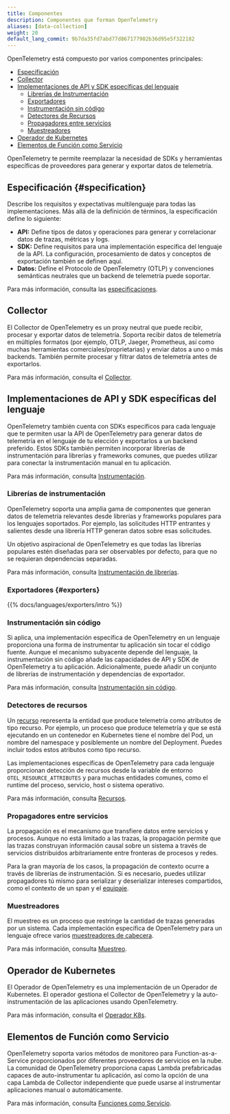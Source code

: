```yaml
---
title: Componentes
description: Componentes que forman OpenTelemetry
aliases: [data-collection]
weight: 20
default_lang_commit: 9b7da35fd7abd77d867177902b36d95e5f322182
---
```


OpenTelemetry está compuesto por varios componentes principales:

- [Especificación](#specification)
- [Collector](#collector)
- [Implementaciones de API y SDK específicas del lenguaje](#implementaciones-de-api-y-sdk-específicas-del-lenguaje)
  - [Librerías de Instrumentación](#librerías-de-instrumentación)
  - [Exportadores](#exporters)
  - [Instrumentación sin código](#instrumentación-sin-código)
  - [Detectores de Recursos](#detectores-de-recursos)
  - [Propagadores entre servicios](#propagadores-entre-servicios)
  - [Muestreadores](#muestreadores)
- [Operador de Kubernetes](#operador-de-kubernetes)
- [Elementos de Función como Servicio](#elementos-de-función-como-servicio)

OpenTelemetry te permite reemplazar la necesidad de SDKs y herramientas
específicas de proveedores para generar y exportar datos de telemetría.

## Especificación {#specification}

Describe los requisitos y expectativas multilenguaje para todas las
implementaciones. Más allá de la definición de términos, la especificación
define lo siguiente:

- **API:** Define tipos de datos y operaciones para generar y correlacionar
  datos de trazas, métricas y logs.
- **SDK:** Define requisitos para una implementación específica del lenguaje de
  la API. La configuración, procesamiento de datos y conceptos de exportación
  también se definen aquí.
- **Datos:** Define el Protocolo de OpenTelemetry (OTLP) y convenciones
  semánticas neutrales que un backend de telemetría puede soportar.

Para más información, consulta las [especificaciones](/docs/specs/).

## Collector

El Collector de OpenTelemetry es un proxy neutral que puede recibir, procesar y
exportar datos de telemetría. Soporta recibir datos de telemetría en múltiples
formatos (por ejemplo, OTLP, Jaeger, Prometheus, así como muchas herramientas
comerciales/proprietarias) y enviar datos a uno o más backends. También permite
procesar y filtrar datos de telemetría antes de exportarlos.

Para más información, consulta el [Collector](/docs/collector/).

## Implementaciones de API y SDK específicas del lenguaje

OpenTelemetry también cuenta con SDKs específicos para cada lenguaje que te
permiten usar la API de OpenTelemetry para generar datos de telemetría en el
lenguaje de tu elección y exportarlos a un backend preferido. Estos SDKs también
permiten incorporar librerías de instrumentación para librerías y frameworks
comunes, que puedes utilizar para conectar la instrumentación manual en tu
aplicación.

Para más información, consulta
[Instrumentación](/docs/concepts/instrumentation/).

### Librerías de instrumentación

OpenTelemetry soporta una amplia gama de componentes que generan datos de
telemetría relevantes desde librerías y frameworks populares para los lenguajes
soportados. Por ejemplo, las solicitudes HTTP entrantes y salientes desde una
librería HTTP generan datos sobre esas solicitudes.

Un objetivo aspiracional de OpenTelemetry es que todas las librerías populares
estén diseñadas para ser observables por defecto, para que no se requieran
dependencias separadas.

Para más información, consulta
[Instrumentación de librerías](/docs/concepts/instrumentation/libraries/).

### Exportadores {#exporters}

{{% docs/languages/exporters/intro %}}

### Instrumentación sin código

Si aplica, una implementación específica de OpenTelemetry en un lenguaje
proporciona una forma de instrumentar tu aplicación sin tocar el código fuente.
Aunque el mecanismo subyacente depende del lenguaje, la instrumentación sin
código añade las capacidades de API y SDK de OpenTelemetry a tu aplicación.
Adicionalmente, puede añadir un conjunto de librerías de instrumentación y
dependencias de exportador.

Para más información, consulta
[Instrumentación sin código](/docs/concepts/instrumentation/zero-code/).

### Detectores de recursos

Un [recurso](/docs/concepts/resources/) representa la entidad que produce
telemetría como atributos de tipo recurso. Por ejemplo, un proceso que produce
telemetría y que se está ejecutando en un contenedor en Kubernetes tiene el
nombre del Pod, un nombre del namespace y posiblemente un nombre del Deployment.
Puedes incluir todos estos atributos como tipo recurso.

Las implementaciones específicas de OpenTelemetry para cada lenguaje
proporcionan detección de recursos desde la variable de entorno
`OTEL_RESOURCE_ATTRIBUTES` y para muchas entidades comunes, como el runtime del
proceso, servicio, host o sistema operativo.

Para más información, consulta [Recursos](/docs/concepts/resources/).

### Propagadores entre servicios

La propagación es el mecanismo que transfiere datos entre servicios y procesos.
Aunque no está limitado a las trazas, la propagación permite que las trazas
construyan información causal sobre un sistema a través de servicios
distribuidos arbitrariamente entre fronteras de procesos y redes.

Para la gran mayoría de los casos, la propagación de contexto ocurre a través de
librerías de instrumentación. Si es necesario, puedes utilizar propagadores tú
mismo para serializar y deserializar intereses compartidos, como el contexto de
un span y el [equipaje](/docs/concepts/signals/baggage/).

### Muestreadores

El muestreo es un proceso que restringe la cantidad de trazas generadas por un
sistema. Cada implementación específica de OpenTelemetry para un lenguaje ofrece
varios [muestreadores de cabecera](/docs/concepts/sampling/#head-sampling).

Para más información, consulta [Muestreo](/docs/concepts/sampling).

## Operador de Kubernetes

El Operador de OpenTelemetry es una implementación de un Operador de Kubernetes.
El operador gestiona el Collector de OpenTelemetry y la auto-instrumentación de
las aplicaciones usando OpenTelemetry.

Para más información, consulta el [Operador K8s](/docs/kubernetes/operator/).

## Elementos de Función como Servicio

OpenTelemetry soporta varios métodos de monitoreo para Function-as-a-Service
proporcionados por diferentes proveedores de servicios en la nube. La comunidad
de OpenTelemetry proporciona capas Lambda prefabricadas capaces de
auto-instrumentar tu aplicación, así como la opción de una capa Lambda de
Collector independiente que puede usarse al instrumentar aplicaciones manual o
automáticamente.

Para más información, consulta [Funciones como Servicio](/docs/faas/).

